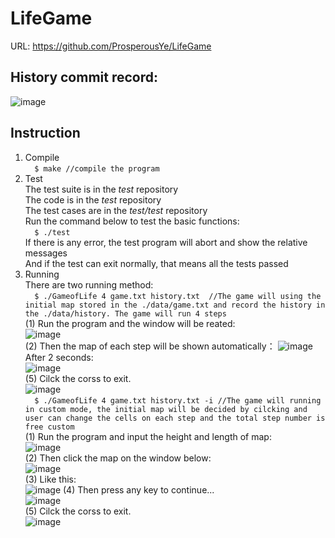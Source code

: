 # LifeGame  
URL: https://github.com/ProsperousYe/LifeGame  

## History commit record:  
![image](https://user-images.githubusercontent.com/93996508/169669951-e499e847-7a1e-4097-8e97-ad62c80c0271.png)  

## Instruction  
1. Compile  
`  
$ make //compile the program  
`  
2. Test  
The test suite is in the *test* repository  
The code is in the *test* repository  
The test cases are in the *test/test* repository  
Run the command below to test the basic functions:  
`  
$ ./test  
`  
If there is any error, the test program will abort and show the relative messages  
And if the test can exit normally, that means all the tests passed  
3. Running  
There are two running method:  
`  
$ ./GameofLife 4 game.txt history.txt  //The game will using the initial map stored in the ./data/game.txt and record the history in the ./data/history. The game will run 4 steps  
`  
(1) Run the program and the window will be reated:  
![image](https://user-images.githubusercontent.com/93996508/169670894-0b113926-1082-4c13-8d2f-2b8450614d4a.png)  
(2) Then the map of each step will be shown automatically： 
![image](https://user-images.githubusercontent.com/93996508/169670839-bf8f491b-66f7-4d9d-b7f0-d74a4cb44e73.png)  
After 2 seconds:  
![image](https://user-images.githubusercontent.com/93996508/169670843-1c3b36ec-fc3a-4740-af60-e4d9a42e20e5.png)  
(5) Cilck the corss to exit.  
![image](https://user-images.githubusercontent.com/93996508/169670643-9d7781f7-1898-43a6-b293-e61e0d7facc6.png)  
`  
$ ./GameofLife 4 game.txt history.txt -i //The game will running in custom mode, the initial map will be decided by cilcking and user can change the cells on each step and the total step number is free custom    
`  
(1) Run the program and input the height and length of map:  
![image](https://user-images.githubusercontent.com/93996508/169670547-76db99fd-a870-488d-8384-f3d2e1c667bd.png)  
(2) Then click the map on the window below:  
![image](https://user-images.githubusercontent.com/93996508/169670570-9350bc11-1f3b-4213-8afa-c7ef5340ad45.png)  
(3) Like this:  
![image](https://user-images.githubusercontent.com/93996508/169670578-346302a1-4d2f-48d8-96c4-d660029df0cc.png)
(4) Then press any key to continue...  
![image](https://user-images.githubusercontent.com/93996508/169670584-037df816-3111-4ba0-b459-117be47e3257.png)  
(5) Cilck the corss to exit.  
![image](https://user-images.githubusercontent.com/93996508/169670643-9d7781f7-1898-43a6-b293-e61e0d7facc6.png)  


